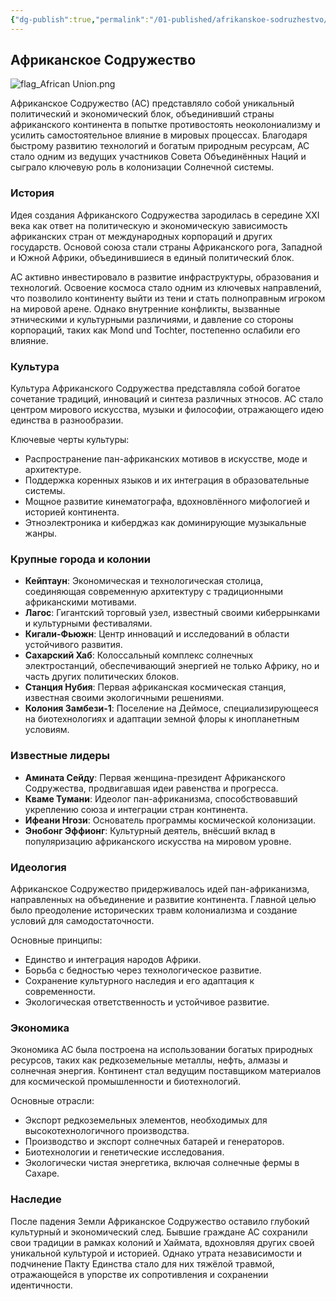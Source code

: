 ```yaml
---
{"dg-publish":true,"permalink":"/01-published/afrikanskoe-sodruzhestvo/"}
---
```


## Африканское Содружество

![flag_African Union.png](/img/user/07.%20files/flag_African%20Union.png)

Африканское Содружество (АС) представляло собой уникальный политический и экономический блок, объединивший страны африканского континента в попытке противостоять неоколониализму и усилить самостоятельное влияние в мировых процессах. Благодаря быстрому развитию технологий и богатым природным ресурсам, АС стало одним из ведущих участников Совета Объединённых Наций и сыграло ключевую роль в колонизации Солнечной системы.

### История

Идея создания Африканского Содружества зародилась в середине XXI века как ответ на политическую и экономическую зависимость африканских стран от международных корпораций и других государств. Основой союза стали страны Африканского рога, Западной и Южной Африки, объединившиеся в единый политический блок.

АС активно инвестировало в развитие инфраструктуры, образования и технологий. Освоение космоса стало одним из ключевых направлений, что позволило континенту выйти из тени и стать полноправным игроком на мировой арене. Однако внутренние конфликты, вызванные этническими и культурными различиями, и давление со стороны корпораций, таких как Mond und Tochter, постепенно ослабили его влияние.

### Культура

Культура Африканского Содружества представляла собой богатое сочетание традиций, инноваций и синтеза различных этносов. АС стало центром мирового искусства, музыки и философии, отражающего идею единства в разнообразии.

Ключевые черты культуры:

- Распространение пан-африканских мотивов в искусстве, моде и архитектуре.
- Поддержка коренных языков и их интеграция в образовательные системы.
- Мощное развитие кинематографа, вдохновлённого мифологией и историей континента.
- Этноэлектроника и киберджаз как доминирующие музыкальные жанры.

### Крупные города и колонии

- **Кейптаун**: Экономическая и технологическая столица, соединяющая современную архитектуру с традиционными африканскими мотивами.
- **Лагос**: Гигантский торговый узел, известный своими киберрынками и культурными фестивалями.
- **Кигали-Фьюжн**: Центр инноваций и исследований в области устойчивого развития.
- **Сахарский Хаб**: Колоссальный комплекс солнечных электростанций, обеспечивающий энергией не только Африку, но и часть других политических блоков.
- **Станция Нубия**: Первая африканская космическая станция, известная своими экологичными решениями.
- **Колония Замбези-1**: Поселение на Деймосе, специализирующееся на биотехнологиях и адаптации земной флоры к инопланетным условиям.

### Известные лидеры

- **Амината Сейду**: Первая женщина-президент Африканского Содружества, продвигавшая идеи равенства и прогресса.
- **Кваме Тумани**: Идеолог пан-африканизма, способствовавший укреплению союза и интеграции стран континента.
- **Ифеани Нгози**: Основатель программы космической колонизации.
- **Энобонг Эффионг**: Культурный деятель, внёсший вклад в популяризацию африканского искусства на мировом уровне.

### Идеология

Африканское Содружество придерживалось идей пан-африканизма, направленных на объединение и развитие континента. Главной целью было преодоление исторических травм колониализма и создание условий для самодостаточности.

Основные принципы:

- Единство и интеграция народов Африки.
- Борьба с бедностью через технологическое развитие.
- Сохранение культурного наследия и его адаптация к современности.
- Экологическая ответственность и устойчивое развитие.

### Экономика

Экономика АС была построена на использовании богатых природных ресурсов, таких как редкоземельные металлы, нефть, алмазы и солнечная энергия. Континент стал ведущим поставщиком материалов для космической промышленности и биотехнологий.

Основные отрасли:

- Экспорт редкоземельных элементов, необходимых для высокотехнологичного производства.
- Производство и экспорт солнечных батарей и генераторов.
- Биотехнологии и генетические исследования.
- Экологически чистая энергетика, включая солнечные фермы в Сахаре.

### Наследие

После падения Земли Африканское Содружество оставило глубокий культурный и экономический след. Бывшие граждане АС сохранили свои традиции в рамках колоний и Хаймата, вдохновляя других своей уникальной культурой и историей. Однако утрата независимости и подчинение Пакту Единства стало для них тяжёлой травмой, отражающейся в упорстве их сопротивления и сохранении идентичности.